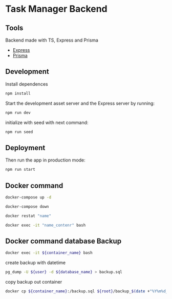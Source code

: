 # Task Manager Backend

## Tools

Backend made with TS, Express and Prisma

- [Express](https://expressjs.com/en/guide/routing.html)
- [Prisma](https://www.prisma.io/)

## Development

Install dependences

```sh
npm install
```

Start the development asset server and the Express server by running:

```sh
npm run dev
```

initialize with seed with next command:

```sh
npm run seed
```

## Deployment

Then run the app in production mode:

```sh
npm run start
```

## Docker command

```sh
docker-compose up -d
```

```sh
docker-compose down
```

```sh
docker restat "name"
```

```sh
docker exec -it "name_contenr" bash
```

## Docker command database Backup

```sh
docker exec -it ${container_name} bash
```

create backup with datetime

```sh
pg_dump -U ${user} -d ${database_name} > backup.sql
```

copy backup out container

```sh
docker cp ${container_name}:/backup.sql ${root}/backup_$(date +"%Y%m%d_%H%M%S").sql
```
